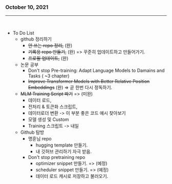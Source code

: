 ### October 10, 2021
---

</br>

- To Do List
  - github 정리하기  
    - ~~안 쓰는 repo 정리,~~   (완)
    - ~~기록용 repo 만들기,~~  (완)  =>  꾸준히 업데이트하고 만들어가기.
    - ~~프로필 업데이트,~~  (완)
  - 논문 공부
    - Don't stop  Pre-training: Adapt Language Models to Damains and Tasks ( ~3 chapter) 
    - ~~Improve Transformer Models with Better Relative Position Embeddings~~ (완)  =>  곧 한번 다시 정독하기.
  - ~~MLM Training Script 짜기~~  =>  (미완)
    - 데이터 로드,
    - 전처리 & 토큰화 스크립트,
    - 데이터로더 변환 -> 이 부분 좋은 코드 예시 찾아보기
    - 모델 생성 및 Custom
    - Training 스크립트 -> 내일   
  + Github 탐방
    + 명훈님 repo
        + hugging template 만들기.
        + 내 깃허브 관리하기 자극 받음.
    + Don't stop pretraining repo
        + optimizer snippet 만들기.  =>  (예정)
        + scheduler snippet 만들기.  =>  (예정)
        + 데이터 로드 캐시로 저장하고 불러오기.